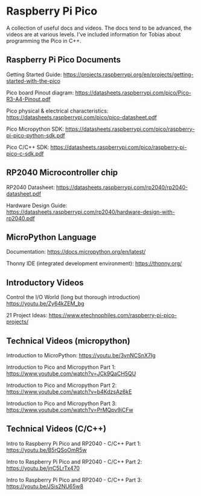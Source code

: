 # Raspberry Pi Pico

A collection of useful docs and videos. The docs tend to be advanced, the videos are at various levels.  I've included information for Tobias about programming the Pico in C++.

## Raspberry Pi Pico Documents

Getting Started Guide: https://projects.raspberrypi.org/en/projects/getting-started-with-the-pico

Pico board Pinout diagram: https://datasheets.raspberrypi.com/pico/Pico-R3-A4-Pinout.pdf

Pico physical & electrical characteristics: https://datasheets.raspberrypi.com/pico/pico-datasheet.pdf

Pico Micropython SDK: https://datasheets.raspberrypi.com/pico/raspberry-pi-pico-python-sdk.pdf

Pico C/C++ SDK: https://datasheets.raspberrypi.com/pico/raspberry-pi-pico-c-sdk.pdf

## RP2040 Microcontroller chip

RP2040 Datasheet: https://datasheets.raspberrypi.com/rp2040/rp2040-datasheet.pdf

Hardware Design Guide: https://datasheets.raspberrypi.com/rp2040/hardware-design-with-rp2040.pdf

## MicroPython Language

Documentation: https://docs.micropython.org/en/latest/

Thonny IDE (integrated development environment): https://thonny.org/

## Introductory Videos

Control the I/O World (long but thorough introduction)
https://youtu.be/Zy64kZEM_bg

21 Project Ideas: https://www.etechnophiles.com/raspberry-pi-pico-projects/

## Technical Videos (micropython)

Introduction to MicroPython:
https://youtu.be/3vnNCSnX7Ig

Introduction to Pico and Micropython Part 1:
https://www.youtube.com/watch?v=JCk9QaCH5QU

Introduction to Pico and Micropython Part 2:
https://www.youtube.com/watch?v=b4KdzsAz6kE

Introduction to Pico and Micropython Part 3:
https://www.youtube.com/watch?v=PrMQpv9iCFw

## Technical Videos (C/C++)

Intro to Raspberry Pi Pico and RP2040 - C/C++ Part 1: 
https://youtu.be/B5rQSoOmR5w

Intro to Raspberry Pi Pico and RP2040 - C/C++ Part 2:
https://youtu.be/jnC5LrTx470

Intro to Raspberry Pi Pico and RP2040 - C/C++ Part 3:
https://youtu.be/JSis2NU65w8